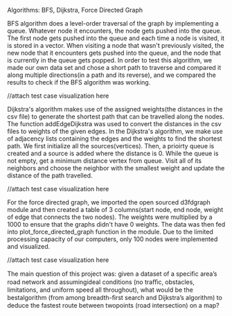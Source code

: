 Algorithms: BFS, Dijkstra, Force Directed Graph

BFS algorithm does a level-order traversal of the graph by implementing a queue. Whatever node it encounters, the node gets pushed into the queue. The first node gets pushed into the queue and each time a node is visited, it is stored in a vector. When visiting a node that wasn't previously visited, the new node that it encounters gets pushed into the queue, and the node that is currently in the queue gets popped. In order to test this algorithm, we made our own data set and chose a short path to traverse and compared it along multiple directions(in a path and its reverse), and we compared the results to check if the BFS algorithm was working.

//attach test case visualization here

Dijkstra's algorithm makes use of the assigned weights(the distances in the csv file) to generate the shortest path that can be travelled along the nodes. The function addEdgeDijkstra was used to convert the distances in the csv files to weights of the given edges. In the Dijkstra's algorithm, we make use of adjacency lists containing the edges and the weights to find the shortest path. We first initialize all the sources(vertices). Then, a prioirty queue is created and a source is added where the distance is 0. While the queue is not empty, get a minimum distance vertex from queue. Visit all of its neighbors and choose the neighbor with the smallest weight and update the distance of the path travelled.

//attach test case visualization here

For the force directed graph, we imported the open sourced d3fdgraph module and then created a table of 3 columns(start node, end node, weight of edge that connects the two nodes). The weights were multiplied by a 1000 to ensure that the graphs didn't have 0 weights. The data was then fed into plot_force_directed_graph function in the module. Due to the limited processing capacity of our computers, only 100 nodes were implemented and visualized.

//attach test case visualization here

The main question of this project was: given a dataset of a speciﬁc area’s road network and assumingideal conditions (no traﬃc, obstacles, limitations, and uniform speed all throughout), what would be the bestalgorithm (from among breadth-ﬁrst search and Dijkstra’s algorithm) to deduce the fastest route between twopoints (road intersection) on a map?
